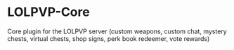 # LOLPVP-Core
Core plugin for the LOLPVP server (custom weapons, custom chat, mystery chests, virtual chests, shop signs, perk book redeemer, vote rewards) 

